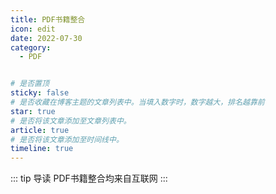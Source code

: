 ```yaml
---
title: PDF书籍整合
icon: edit
date: 2022-07-30
category:
  - PDF


# 是否置顶
sticky: false
# 是否收藏在博客主题的文章列表中。当填入数字时，数字越大，排名越靠前
star: true
# 是否将该文章添加至文章列表中。
article: true
# 是否将该文章添加至时间线中。
timeline: true
---
```

::: tip 导读
PDF书籍整合均来自互联网
:::
<!-- more -->
